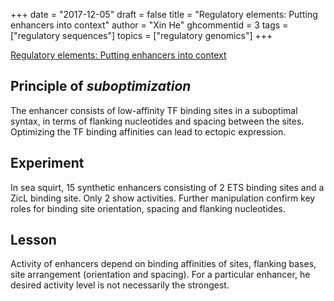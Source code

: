 +++
date = "2017-12-05"
draft = false
title = "Regulatory elements: Putting enhancers into context"
author = "Xin He"
ghcommentid = 3
tags = ["regulatory sequences"]
topics = ["regulatory genomics"]
+++

[Regulatory elements: Putting enhancers into context](https://www.nature.com/articles/nrg.2016.74)

## Principle of *suboptimization*

The enhancer consists of low-affinity TF binding sites in a suboptimal syntax, in terms of flanking nucleotides and 
spacing between the sites. Optimizing the TF binding affinities can lead to ectopic expression. 

## Experiment

In sea squirt, 15 synthetic enhancers consisting of 2 ETS binding sites and a ZicL binding site. 
Only 2 show activities. Further manipulation confirm key roles for binding site orientation, spacing and flanking nucleotides.

## Lesson

Activity of enhancers depend on binding affinities of sites, flanking bases, 
site arrangement (orientation and spacing). For a particular enhancer, he desired activity level is not necessarily the strongest.
